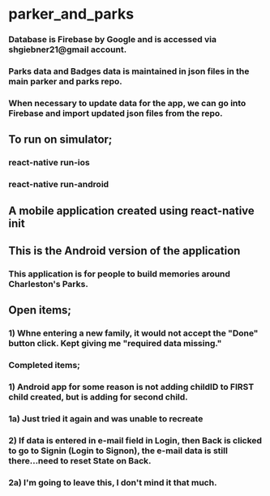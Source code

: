 # parker_and_parks


### Database is Firebase by Google and is accessed via shgiebner21@gmail account.
### Parks data and Badges data is maintained in json files in the main parker and parks repo.
### When necessary to update data for the app, we can go into Firebase and import updated json files from the repo.


## To run on simulator;
### react-native run-ios
### react-native run-android


## A mobile application created using react-native init
## This is the Android version of the application

### This application is for people to build memories around Charleston's Parks.  


## Open items;

### 1) Whne entering a new family, it would not accept the "Done" button click.  Kept giving me "required data missing."


### Completed items;

### 1) Android app for some reason is not adding childID to FIRST child created, but is adding for second child.
   ### 1a) Just tried it again and was unable to recreate

   ### 2) If data is entered in e-mail field in Login, then Back is clicked to go to Signin (Login to Signon), the e-mail data is still there...need to reset State on Back.
   ### 2a) I'm going to leave this, I don't mind it that much.
